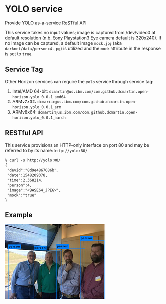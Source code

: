 # YOLO service

Provide YOLO as-a-service ReSTful API

This service takes no input values; image is captured from /dev/video0 at default resolution (n.b. Sony Playstation3 Eye camera default is 320x240).  If no image can be captured, a default image `mock.jpg` (aka `darknet/data/personx4.jpg`) is utilized and the `mock` attribute in the response is set to `true`.

## Service Tag

Other Horizon services can require the `yolo` service through service tag:

1. Intel/AMD 64-bit: `dcmartin@us.ibm.com/com.github.dcmartin.open-horizon.yolo_0.0.1_amd64`
1. ARMv7x32: `dcmartin@us.ibm.com/com.github.dcmartin.open-horizon.yolo_0.0.1_arm`
1. ARMv8x64: `dcmartin@us.ibm.com/com.github.dcmartin.open-horizon.yolo_0.0.1_aarch`

## RESTful API

This service provisions an HTTP-only interface on port 80 and may be referred to by its name: `http://yolo:80/`

```
% curl -s http://yolo:80/
{
 "devid":"8d9e4867086b",
 "date":1548209378,
 "time":2.368214,
 "person":4,
 "image":"<BASE64_JPEG>",
 "mock":"true"
}
```

## Example

![mock-output.jpg](mock-output.jpg?raw=true "YOLO")
